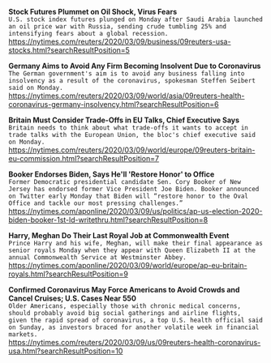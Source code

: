 **Stock Futures Plummet on Oil Shock, Virus Fears**\
`U.S. stock index futures plunged on Monday after Saudi Arabia launched an oil price war with Russia, sending crude tumbling 25% and intensifying fears about a global recession.`\
https://nytimes.com/reuters/2020/03/09/business/09reuters-usa-stocks.html?searchResultPosition=5

**Germany Aims to Avoid Any Firm Becoming Insolvent Due to Coronavirus**\
`The German government's aim is to avoid any business falling into insolvency as a result of the coronavirus, spokesman Steffen Seibert said on Monday.`\
https://nytimes.com/reuters/2020/03/09/world/asia/09reuters-health-coronavirus-germany-insolvency.html?searchResultPosition=6

**Britain Must Consider Trade-Offs in EU Talks, Chief Executive Says**\
`Britain needs to think about what trade-offs it wants to accept in trade talks with the European Union, the bloc's chief executive said on Monday.`\
https://nytimes.com/reuters/2020/03/09/world/europe/09reuters-britain-eu-commission.html?searchResultPosition=7

**Booker Endorses Biden, Says He'll 'Restore Honor' to Office**\
`Former Democratic presidential candidate Sen. Cory Booker of New Jersey has endorsed former Vice President Joe Biden. Booker announced on Twitter early Monday that Biden will “restore honor to the Oval Office and tackle our most pressing challenges.”`\
https://nytimes.com/aponline/2020/03/09/us/politics/ap-us-election-2020-biden-booker-1st-ld-writethru.html?searchResultPosition=8

**Harry, Meghan Do Their Last Royal Job at Commonwealth Event**\
`Prince Harry and his wife, Meghan, will make their final appearance as senior royals Monday when they appear with Queen Elizabeth II at the annual Commonwealth Service at Westminster Abbey.`\
https://nytimes.com/aponline/2020/03/09/world/europe/ap-eu-britain-royals.html?searchResultPosition=9

**Confirmed Coronavirus May Force Americans to Avoid Crowds and Cancel Cruises; U.S. Cases Near 550**\
`Older Americans, especially those with chronic medical concerns, should probably avoid big social gatherings and airline flights,  given the rapid spread of coronavirus, a top U.S. health official said on Sunday, as investors braced for another volatile week in financial markets. `\
https://nytimes.com/reuters/2020/03/09/us/09reuters-health-coronavirus-usa.html?searchResultPosition=10

